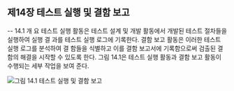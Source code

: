 ## 제14장 테스트 실행 및 결함 보고

--
14.1      개  요
테스트 실행 활동은 테스트 설계 및 개발 활동에서 개발된 테스트 절차들을 실행하여 실행 결
과를 테스트 실행 로그에 기록한다. 결함 보고 활동은 이러한 테스트 실행 로그를 분석하여 결
함들을 식별하고 이를 결함 보고서에 기록함으로써 검출된 결함의 해결을 시작할 수 있도록 
한다. 그림 14.1은 테스트 실행 활동과 결함 보고 활동이 수행되는 세부 작업을 보여 준다.

![그림 14.1  테스트 실행 및 결함 보고](c14.1.png)